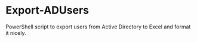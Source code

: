 # Export-ADUsers
PowerShell script to export users from Active Directory to Excel and format it nicely.
